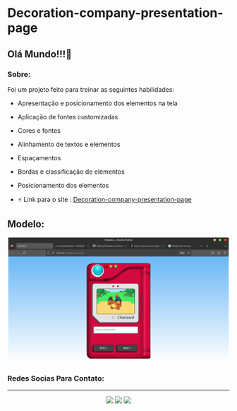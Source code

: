 # Decoration-company-presentation-page

## Olá Mundo!!!👋




### Sobre:

Foi um projeto feito para treinar as seguintes habilidades: 


- Apresentação e posicionamento dos elementos na tela
- Aplicação de fontes customizadas
- Cores e fontes
- Alinhamento de textos e elementos
- Espaçamentos
- Bordas e classificação de elementos
- Posicionamento dos elementos

- ⚡ Link para o site : [Decoration-company-presentation-page](https://rianandrade.github.io/Decoration-company-presentation-page/)


## Modelo:

<div align="center">
  <img src="https://github.com/RianAndrade/Pokedex-Com-PokeAPI/blob/main/images/pokedexModelo.png"  width="500"/>
</div>


### Redes Socias Para Contato: 
***

<div align="center">
<a href="https://www.instagram.com/riangabriel_rg_hk/?next=%2F" target="_blank"><img src="https://img.shields.io/badge/-Instagram-%23E4405F?style=for-the-badge&logo=instagram&logoColor=white" target="_blank"></a>
<a href = "mailto:riangabrieldev@gmail.com?Subject=Ol%E1%2C%20te%20achei%20pelo%20seu%20Git"><img src="https://img.shields.io/badge/Gmail-D14836?style=for-the-badge&logo=gmail&logoColor=white" target="_blank"></a>
<a href="https://www.linkedin.com/in/rian-andrade-52489425b/" target="_blank"><img src="https://img.shields.io/badge/-LinkedIn-%230077B5?style=for-the-badge&logo=linkedin&logoColor=white" target="_blank">
  </div>

